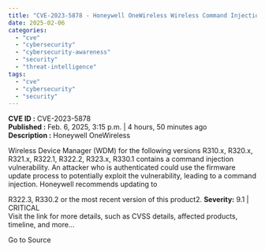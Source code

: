 ```yaml
---
title: "CVE-2023-5878 - Honeywell OneWireless Wireless Command Injection Vulnerability"
date: 2025-02-06
categories: 
  - "cve"
  - "cybersecurity"
  - "cybersecurity-awareness"
  - "security"
  - "threat-intelligence"
tags: 
  - "cve"
  - "cybersecurity"
  - "security"
---
```


**CVE ID :** CVE-2023-5878  
**Published :** Feb. 6, 2025, 3:15 p.m. | 4 hours, 50 minutes ago  
**Description :** Honeywell OneWireless

Wireless Device Manager (WDM) for the following versions R310.x, R320.x, R321.x, R322.1, R322.2, R323.x, R330.1 contains a command injection vulnerability. An attacker who is authenticated could use the firmware update process to potentially exploit the vulnerability, leading to a command injection. Honeywell recommends updating to

R322.3, R330.2 or the most recent version of this product2. 
**Severity:** 9.1 | CRITICAL  
Visit the link for more details, such as CVSS details, affected products, timeline, and more...

Go to Source
